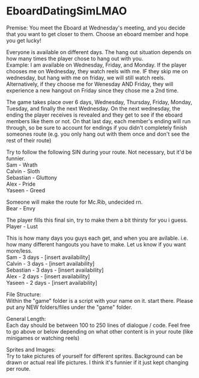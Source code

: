 # EboardDatingSimLMAO

Premise: You meet the Eboard at Wednesday's meeting, and you decide that you want to get closer to them. Choose an eboard member and hope you get lucky!

Everyone is available on different days. The hang out situation depends on how many times the player chose to hang out with you. <br>
Example: I am available on Wednesday, Friday, and Monday. If the player chooses me on Wednesday, they watch reels with me. IF they skip me on wednesday, but hang with me on friday, we will still watch reels.  Alternatively, if they choose me for Wenesday AND Friday, they will experience a new hangout on Friday since they chose me a 2nd time.

The game takes place over 6 days, Wednesday, Thursday, Friday, Monday, Tuesday, and finally the next Wednesday. On the next wednesday, the ending the player receives is revealed and they get to see if the eboard members like them or not. On that last day, each member's ending will run through, so be sure to account for endings if you didn't completely finish someones route (e.g. you only hang out with them once and don't see the rest of their route)

Try to follow the following SIN during your route. Not necessary, but it'd be funnier. <br>
Sam - Wrath <br>
Calvin - Sloth <br>
Sebastian - Gluttony <br>
Alex - Pride <br>
Yaseen - Greed <br>

Someone will make the route for Mc.Rib, undecided rn. <br>
Bear - Envy

The player fills this final sin, try to make them a bit thirsty for you i guess. <br>
Player - Lust

This is how many days you guys each get, and when you are avilable. i.e. how many different hangouts you have to make.  Let us know if you want more/less. <br>
Sam - 3 days - [insert availability] <br>
Calvin - 3 days - [insert availability] <br>
Sebastian - 3 days - [insert availability] <br>
Alex - 2 days - [insert availability] <br>
Yaseen - 2 days - [insert availability]

File Structure: <br>
Within the "game" folder is a script with your name on it. start there. Please put any NEW folders/files under the "game" folder. 

General Length: <br>
Each day should be between 100 to 250 lines of dialogue / code. Feel free to go above or below depending on what other content is in your route (like minigames or watching reels)

Sprites and Images: <br>
Try to take pictures of yourself for different sprites. Background can be drawn or actual real life pictures. I think it's funnier if it just kept changing per route.
